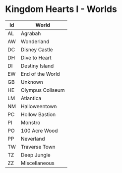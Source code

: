 # Kingdom Hearts I - Worlds

| Id | World |
|----|-------|
| AL | Agrabah
| AW | Wonderland
| DC | Disney Castle
| DH | Dive to Heart
| DI | Destiny Island
| EW | End of the World
| GB | Unknown
| HE | Olympus Coliseum
| LM | Atlantica
| NM | Halloweentown
| PC | Hollow Bastion
| PI | Monstro
| PO | 100 Acre Wood
| PP | Neverland
| TW | Traverse Town
| TZ | Deep Jungle
| ZZ | Miscellaneous

